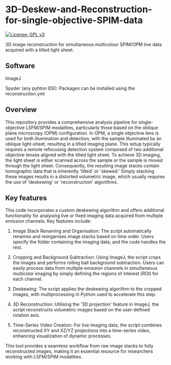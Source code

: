 # 3D-Deskew-and-Reconstruction-for-single-objective-SPIM-data

[![License: GPL v3](https://img.shields.io/badge/License-GPLv3-blue.svg)](https://www.gnu.org/licenses/gpl-3.0)

3D image reconstruction for simultaneous multicolour SPIM/OPM live data acquired with a tilted light sheet.  

Software
------------
ImageJ

Spyder (any pyhton IDE): Packages can be installed using the reconstruction.yml  

Overview
------------

This repository provides a comprehensive analysis pipeline for single-objective LSFM/SPIM modalities, particularly those based on the oblique plane microscopy (OPM) configuration. In OPM, a single objective lens is used for both illumination and detection, with the sample illuminated by an oblique light-sheet, resulting in a tilted imaging plane. This setup typically requires a remote refocusing detection system composed of two additional objective lenses aligned with the tilted light sheet. To achieve 3D imaging, the light sheet is either scanned across the sample or the sample is moved through the light sheet. Consequently, the resulting image stacks contain tomographic data that is inherently 'tilted' or 'skewed.' Simply stacking these images results in a distorted volumetric image, which usually requires the use of 'deskewing' or 'reconstruction' algorithms.

Key features
------------

This code incorporates a custom deskewing algorithm and offers additional functionality for analysing live or fixed imaging data acquired from multiple emission channels. Key features include:

1. Image Stack Renaming and Organisation: The script automatically renames and reorganises image stacks based on time order. Users specify the folder containing the imaging data, and the code handles the rest.

2. Cropping and Background Subtraction: Using ImageJ, the script crops the images and performs rolling ball background subtraction. Users can easily process data from multiple emission channels in simultaneous multicolor imaging by simply defining the regions of interest (ROI) for each channel.

3. Deskewing: The script applies the deskewing algorithm to the cropped images, with multiprocessing in Python used to accelerate this step.

4. 3D Reconstruction: Utilising the '3D projection' feature in ImageJ, the script reconstructs volumetric images based on the user-defined rotation axis.

5. Time-Series Video Creation: For live imaging data, the script combines reconstructed XY and XZ/YZ projections into a time-series video, enhancing visualization of dynamic processes.

This tool provides a seamless workflow from raw image stacks to fully reconstructed images, making it an essential resource for researchers working with LSFM/SPIM modalities.

